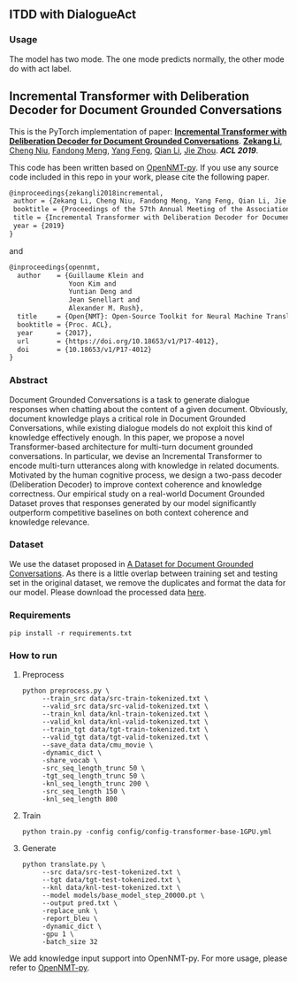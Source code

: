 ## ITDD with DialogueAct

### Usage

The model has two mode. The one mode predicts normally, the other mode do with act label.


## Incremental Transformer with Deliberation Decoder for Document Grounded Conversations

This is the PyTorch implementation of paper: **[Incremental Transformer with Deliberation Decoder for Document Grounded Conversations](<https://arxiv.org/abs/1907.08854>)**. [**Zekang Li**](https://www.zekangli.com), [Cheng Niu](#), [Fandong Meng](#), [Yang Feng](#), [Qian Li](#), [Jie Zhou](#). ***ACL 2019***.

This code has been written based on [OpenNMT-py](<https://github.com/OpenNMT/OpenNMT-py>). If you use any source code included in this repo in your work, please cite the following paper.

```latex
@inproceedings{zekangli2018incremental,
 author = {Zekang Li, Cheng Niu, Fandong Meng, Yang Feng, Qian Li, Jie Zhou},
 booktitle = {Proceedings of the 57th Annual Meeting of the Association for Computational Linguistics},
 title = {Incremental Transformer with Deliberation Decoder for Document Grounded Conversations},
 year = {2019}
}
```

and

```latex
@inproceedings{opennmt,
  author    = {Guillaume Klein and
               Yoon Kim and
               Yuntian Deng and
               Jean Senellart and
               Alexander M. Rush},
  title     = {Open{NMT}: Open-Source Toolkit for Neural Machine Translation},
  booktitle = {Proc. ACL},
  year      = {2017},
  url       = {https://doi.org/10.18653/v1/P17-4012},
  doi       = {10.18653/v1/P17-4012}
}
```



### Abstract

Document Grounded Conversations is a task to generate dialogue responses when chatting about the content of a given document. Obviously, document knowledge plays a critical role in Document Grounded Conversations, while existing dialogue models do not exploit this kind of knowledge effectively enough. In this paper, we propose a novel Transformer-based architecture for multi-turn document grounded conversations. In particular, we devise an Incremental Transformer to encode multi-turn utterances along with knowledge in related documents. Motivated by the human cognitive process, we design a two-pass decoder (Deliberation Decoder) to improve context coherence and knowledge correctness. Our empirical study on a real-world Document Grounded Dataset proves that responses generated by our model significantly outperform competitive baselines on both context coherence and knowledge relevance.



### Dataset

We use the dataset proposed in [A Dataset for Document Grounded Conversations](https://arxiv.org/pdf/1809.07358.pdf). As there is a little overlap between training set and testing set in the original dataset, we remove the duplicates and format the data for our model. Please download the processed data [here](https://drive.google.com/file/d/16AcawDtG4HqUlQHV_zb4tZD4KNCAx_Vf/view?usp=sharing).

### Requirements
```shell
pip install -r requirements.txt
```

### How to run

1. Preprocess

   ```shell
   python preprocess.py \
   		--train_src data/src-train-tokenized.txt \
   		--valid_src data/src-valid-tokenized.txt \
   		--train_knl data/knl-train-tokenized.txt \
   		--valid_knl data/knl-valid-tokenized.txt \
   		--train_tgt data/tgt-train-tokenized.txt \
   		--valid_tgt data/tgt-valid-tokenized.txt \
   		--save_data data/cmu_movie \
   		-dynamic_dict \
   		-share_vocab \
   		-src_seq_length_trunc 50 \
   		-tgt_seq_length_trunc 50 \
   		-knl_seq_length_trunc 200 \
   		-src_seq_length 150 \
   		-knl_seq_length 800
   ```

2. Train

   ```shell
   python train.py -config config/config-transformer-base-1GPU.yml
   ```

3. Generate

   ```shell
   python translate.py \
   		--src data/src-test-tokenized.txt \
   		--tgt data/tgt-test-tokenized.txt \
   		--knl data/knl-test-tokenized.txt \
   		--model models/base_model_step_20000.pt \
   		--output pred.txt \
   		-replace_unk \
   		-report_bleu \
   		-dynamic_dict \
   		-gpu 1 \
   		-batch_size 32
   ```

We add knowledge input support into OpenNMT-py. For more usage, please refer to [OpenNMT-py](<http://opennmt.net/OpenNMT-py/>).
